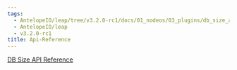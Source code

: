 ```yaml
---
tags:
  - AntelopeIO/leap/tree/v3.2.0-rc1/docs/01_nodeos/03_plugins/db_size_api_plugin/api-reference/index.md
  - AntelopeIO/leap
  - v3.2.0-rc1
title: Api-Reference
---
```

[DB Size API Reference](https://docs.eosnetwork.com/leap-plugins/latest/db_size.api/)
